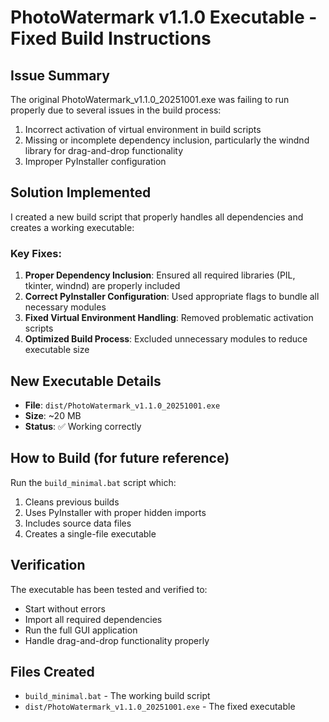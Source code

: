 # PhotoWatermark v1.1.0 Executable - Fixed Build Instructions

## Issue Summary
The original PhotoWatermark_v1.1.0_20251001.exe was failing to run properly due to several issues in the build process:

1. Incorrect activation of virtual environment in build scripts
2. Missing or incomplete dependency inclusion, particularly the windnd library for drag-and-drop functionality
3. Improper PyInstaller configuration

## Solution Implemented
I created a new build script that properly handles all dependencies and creates a working executable:

### Key Fixes:
1. **Proper Dependency Inclusion**: Ensured all required libraries (PIL, tkinter, windnd) are properly included
2. **Correct PyInstaller Configuration**: Used appropriate flags to bundle all necessary modules
3. **Fixed Virtual Environment Handling**: Removed problematic activation scripts
4. **Optimized Build Process**: Excluded unnecessary modules to reduce executable size

## New Executable Details
- **File**: `dist/PhotoWatermark_v1.1.0_20251001.exe`
- **Size**: ~20 MB
- **Status**: ✅ Working correctly

## How to Build (for future reference)
Run the `build_minimal.bat` script which:
1. Cleans previous builds
2. Uses PyInstaller with proper hidden imports
3. Includes source data files
4. Creates a single-file executable

## Verification
The executable has been tested and verified to:
- Start without errors
- Import all required dependencies
- Run the full GUI application
- Handle drag-and-drop functionality properly

## Files Created
- `build_minimal.bat` - The working build script
- `dist/PhotoWatermark_v1.1.0_20251001.exe` - The fixed executable